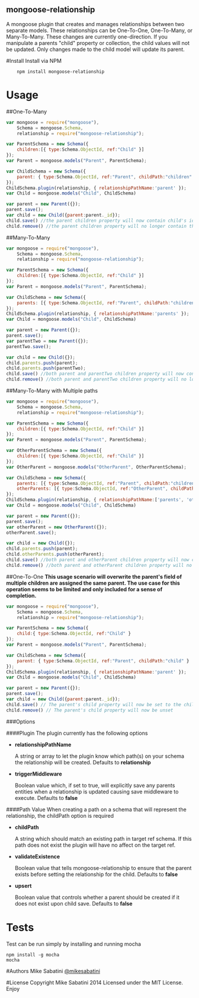 ## mongoose-relationship

A mongoose plugin that creates and manages relationships between two separate models. These relationships can be One-To-One, One-To-Many, or Many-To-Many. These changes are currently one-direction. If you manipulate a parents "child" property or collection, the child values will not be updated. Only changes made to the child model will update its parent.

#Install
Install via NPM

        npm install mongoose-relationship

# Usage

##One-To-Many
```js
var mongoose = require("mongoose"),
    Schema = mongoose.Schema,
    relationship = require("mongoose-relationship");

var ParentSchema = new Schema({
    children:[{ type:Schema.ObjectId, ref:"Child" }]
});
var Parent = mongoose.models("Parent", ParentSchema);

var ChildSchema = new Schema({
    parent: { type:Schema.ObjectId, ref:"Parent", childPath:"children" }
});
ChildSchema.plugin(relationship, { relationshipPathName:'parent' });
var Child = mongoose.models("Child", ChildSchema)

var parent = new Parent({});
parent.save();
var child = new Child({parent:parent._id});
child.save() //the parent children property will now contain child's id
child.remove() //the parent children property will no longer contain the child's id
```

##Many-To-Many
```js
var mongoose = require("mongoose"),
    Schema = mongoose.Schema,
    relationship = require("mongoose-relationship");

var ParentSchema = new Schema({
    children:[{ type:Schema.ObjectId, ref:"Child" }]
});
var Parent = mongoose.models("Parent", ParentSchema);

var ChildSchema = new Schema({
    parents: [{ type:Schema.ObjectId, ref:"Parent", childPath:"children" }]
});
ChildSchema.plugin(relationship, { relationshipPathName:'parents' });
var Child = mongoose.models("Child", ChildSchema)

var parent = new Parent({});
parent.save();
var parentTwo = new Parent({});
parentTwo.save();

var child = new Child({});
child.parents.push(parent);
child.parents.push(parentTwo);
child.save() //both parent and parentTwo children property will now contain the child's id
child.remove() //both parent and parentTwo children property will no longer contain the child's id
```

##Many-To-Many with Multiple paths
```js
var mongoose = require("mongoose"),
    Schema = mongoose.Schema,
    relationship = require("mongoose-relationship");

var ParentSchema = new Schema({
    children:[{ type:Schema.ObjectId, ref:"Child" }]
});
var Parent = mongoose.models("Parent", ParentSchema);

var OtherParentSchema = new Schema({
    children:[{ type:Schema.ObjectId, ref:"Child" }]
});
var OtherParent = mongoose.models("OtherParent", OtherParentSchema);

var ChildSchema = new Schema({
    parents: [{ type:Schema.ObjectId, ref:"Parent", childPath:"children" }]
    otherParents: [{ type:Schema.ObjectId, ref:"OtherParent", childPath:"children" }]
});
ChildSchema.plugin(relationship, { relationshipPathName:['parents', 'otherParents'] });
var Child = mongoose.models("Child", ChildSchema)

var parent = new Parent({});
parent.save();
var otherParent = new OtherParent({});
otherParent.save();

var child = new Child({});
child.parents.push(parent);
child.otherParents.push(otherParent);
child.save() //both parent and otherParent children property will now contain the child's id
child.remove() //both parent and otherParent children property will no longer contain the child's id
```

##One-To-One
**This usage scenario will overwrite the parent's field of multiple children are assigned the same parent. The use case for this operation seems to be limited and only included for a sense of completion.**

```js
var mongoose = require("mongoose"),
    Schema = mongoose.Schema,
    relationship = require("mongoose-relationship");

var ParentSchema = new Schema({
    child:{ type:Schema.ObjectId, ref:"Child" }
});
var Parent = mongoose.models("Parent", ParentSchema);

var ChildSchema = new Schema({
    parent: { type:Schema.ObjectId, ref:"Parent", childPath:"child" }
});
ChildSchema.plugin(relationship, { relationshipPathName:'parent' });
var Child = mongoose.models("Child", ChildSchema)

var parent = new Parent({});
parent.save();
var child = new Child({parent:parent._id});
child.save() // The parent's child property will now be set to the child's _id;
child.remove() // The parent's child property will now be unset
```

###Options

####Plugin
The plugin currently has the following options

- **relationshipPathName**

    A string or array to let the plugin know which path(s) on your schema the relationship will be created. Defaults to **relationship**

- **triggerMiddleware**

    Boolean value which, if set to true, will explicitly save any parents entities when a relationship is updated causing save middleware to execute. Defaults to **false**

####Path Value
When creating a path on a schema that will represent the relationship, the childPath option is required

- **childPath**

    A string which should match an existing path in target ref schema. If this path does not exist the plugin will have no affect on the target ref.

- **validateExistence**

    Boolean value that tells mongoose-relationship to ensure that the parent exists before setting the relationship for the child. Defaults to **false**

- **upsert**

    Boolean value that controls whether a parent should be created if it does not exist upon child save. Defaults to **false**

# Tests
Test can be run simply by installing and running mocha

    npm install -g mocha
    mocha

#Authors
Mike Sabatini [@mikesabatini](https://twitter.com/mikesabatini)

#License
Copyright Mike Sabatini 2014
Licensed under the MIT License. Enjoy
